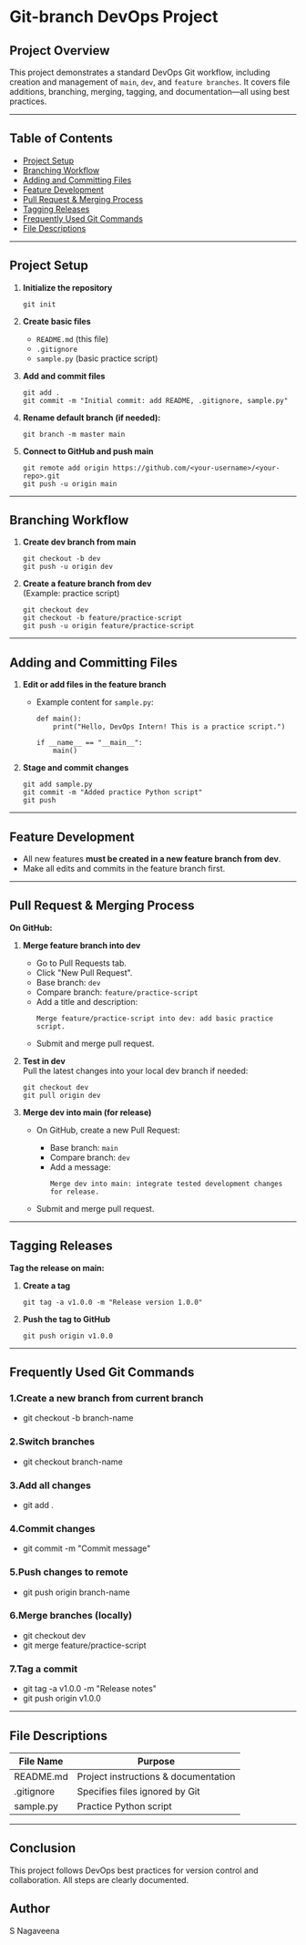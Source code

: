 # Git-branch DevOps Project

## Project Overview

This project demonstrates a standard DevOps Git workflow, including creation and management of `main`, `dev`, and `feature branches`. It covers file additions, branching, merging, tagging, and documentation—all using best practices.

---

## Table of Contents

- [Project Setup](#project-setup)
- [Branching Workflow](#branching-workflow)
- [Adding and Committing Files](#adding-and-committing-files)
- [Feature Development](#feature-development)
- [Pull Request & Merging Process](#pull-request--merging-process)
- [Tagging Releases](#tagging-releases)
- [Frequently Used Git Commands](#frequently-used-git-commands)
- [File Descriptions](#file-descriptions)

---

## Project Setup

1. **Initialize the repository**
    ```
    git init
    ```

2. **Create basic files**
    - `README.md` (this file)
    - `.gitignore`
    - `sample.py` (basic practice script)

3. **Add and commit files**
    ```
    git add .
    git commit -m "Initial commit: add README, .gitignore, sample.py"
    ```

4. **Rename default branch (if needed):**
    ```
    git branch -m master main
    ```

5. **Connect to GitHub and push main**
    ```
    git remote add origin https://github.com/<your-username>/<your-repo>.git
    git push -u origin main
    ```

---

## Branching Workflow

1. **Create dev branch from main**
    ```
    git checkout -b dev
    git push -u origin dev
    ```

2. **Create a feature branch from dev**  
   (Example: practice script)
    ```
    git checkout dev
    git checkout -b feature/practice-script
    git push -u origin feature/practice-script
    ```

---

## Adding and Committing Files

1. **Edit or add files in the feature branch**
    - Example content for `sample.py`:
        ```
        def main():
            print("Hello, DevOps Intern! This is a practice script.")

        if __name__ == "__main__":
            main()
        ```

2. **Stage and commit changes**
    ```
    git add sample.py
    git commit -m "Added practice Python script"
    git push
    ```

---

## Feature Development

- All new features **must be created in a new feature branch from dev**.
- Make all edits and commits in the feature branch first.

---

## Pull Request & Merging Process

**On GitHub:**

1. **Merge feature branch into dev**
    - Go to Pull Requests tab.
    - Click "New Pull Request".
    - Base branch: `dev`
    - Compare branch: `feature/practice-script`
    - Add a title and description:
        ```
        Merge feature/practice-script into dev: add basic practice script.
        ```
    - Submit and merge pull request.

2. **Test in dev**  
   Pull the latest changes into your local dev branch if needed:
    ```
    git checkout dev
    git pull origin dev
    ```

3. **Merge dev into main (for release)**
    - On GitHub, create a new Pull Request:
   
        - Base branch: `main`
        - Compare branch: `dev`
        - Add a message:
            ```
            Merge dev into main: integrate tested development changes for release.
            ```
    - Submit and merge pull request.

---

## Tagging Releases

**Tag the release on main:**

1. **Create a tag**
    ```
    git tag -a v1.0.0 -m "Release version 1.0.0"
    ```

2. **Push the tag to GitHub**
    ```
    git push origin v1.0.0
    ```

---

## Frequently Used Git Commands

### 1.Create a new branch from current branch

- git checkout -b branch-name

### 2.Switch branches

- git checkout branch-name

### 3.Add all changes

- git add .

### 4.Commit changes

- git commit -m "Commit message"

### 5.Push changes to remote

- git push origin branch-name

### 6.Merge branches (locally)

- git checkout dev
- git merge feature/practice-script

### 7.Tag a commit

- git tag -a v1.0.0 -m "Release notes"
- git push origin v1.0.0

---

## File Descriptions

| File Name     | Purpose                               |
|---------------|---------------------------------------|
| README.md     | Project instructions & documentation  |
| .gitignore    | Specifies files ignored by Git        |
| sample.py     | Practice Python script                |

---

## Conclusion

This project follows DevOps best practices for version control and collaboration. All steps are clearly documented.  

## Author
S Nagaveena

